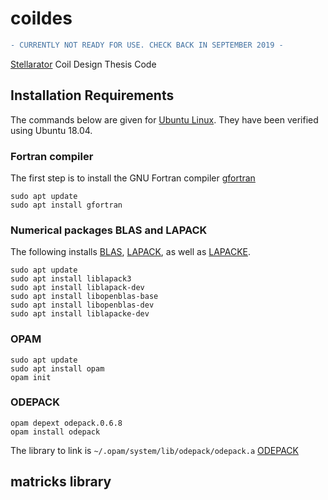 # coildes

```diff
- CURRENTLY NOT READY FOR USE. CHECK BACK IN SEPTEMBER 2019 -
```

[Stellarator](https://en.wikipedia.org/wiki/Stellarator) Coil Design Thesis Code


## Installation Requirements

The commands below are given for [Ubuntu Linux](https://en.wikipedia.org/wiki/Ubuntu).  They have been verified using Ubuntu 18.04.

### Fortran compiler

The first step is to install the GNU Fortran compiler [gfortran](https://en.wikipedia.org/wiki/GNU_Fortran)

```
sudo apt update
sudo apt install gfortran
```

### Numerical packages BLAS and LAPACK

The following installs [BLAS](https://en.wikipedia.org/wiki/Basic_Linear_Algebra_Subprograms), [LAPACK](https://en.wikipedia.org/wiki/LAPACK), as well as [LAPACKE](https://www.netlib.org/lapack/lapacke.html).

```
sudo apt update
sudo apt install liblapack3
sudo apt install liblapack-dev
sudo apt install libopenblas-base
sudo apt install libopenblas-dev
sudo apt install liblapacke-dev
```

### OPAM
```
sudo apt update
sudo apt install opam
opam init
```
### ODEPACK
```
opam depext odepack.0.6.8
opam install odepack
```
The library to link is ```~/.opam/system/lib/odepack/odepack.a```
[ODEPACK](https://computing.llnl.gov/casc/odepack/)


## matricks library

